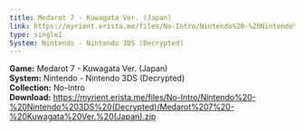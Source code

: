 ```yaml
---
title: Medarot 7 - Kuwagata Ver. (Japan)
link: https://myrient.erista.me/files/No-Intro/Nintendo%20-%20Nintendo%203DS%20(Decrypted)/Medarot%207%20-%20Kuwagata%20Ver.%20(Japan).zip
type: single1
System: Nintendo - Nintendo 3DS (Decrypted)
---
```

<b>Game:</b> Medarot 7 - Kuwagata Ver. (Japan)<br>
<b>System:</b> Nintendo - Nintendo 3DS (Decrypted)<br>
<b>Collection:</b> No-Intro<br>
<b>Download:</b> https://myrient.erista.me/files/No-Intro/Nintendo%20-%20Nintendo%203DS%20(Decrypted)/Medarot%207%20-%20Kuwagata%20Ver.%20(Japan).zip
